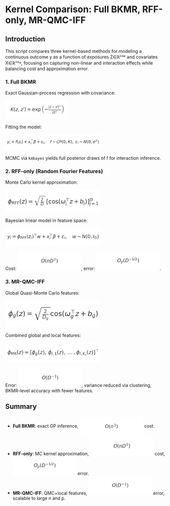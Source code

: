# Kernel Comparison: Full BKMR, RFF-only, MR-QMC-IFF

## Introduction

This script compares three kernel-based methods for modeling a continuous outcome y as a function of exposures Z∈ℝⁿˣᵖ and covariates X∈ℝⁿˣᵠ, focusing on capturing non-linear and interaction effects while balancing cost and approximation error.

### 1. Full BKMR

Exact Gaussian-process regression with covariance:

<img src="eq_images/kernel.png" width="200"/>

Fitting the model:

<img src="eq_images/full_model.png" width="300"/>

MCMC via `kmbayes` yields full posterior draws of f for interaction inference.

### 2. RFF-only (Random Fourier Features)

Monte Carlo kernel approximation:

<img src="eq_images/rff_map.png" width="300"/>

Bayesian linear model in feature space:

<img src="eq_images/rff_lin.png" width="300"/>

Cost: <img src="eq_images/complexity_rff.png" width="200"/>, error: <img src="eq_images/error_mc.png" width="200"/>.

### 3. MR-QMC-IFF

Global Quasi-Monte Carlo features:

<img src="eq_images/mr_global.png" width="300"/>

Combined global and local features:

<img src="eq_images/mr_combined.png" width="300"/>

Error: <img src="eq_images/error_qmc.png" width="200"/>, variance reduced via clustering, BKMR-level accuracy with fewer features.

## Summary

- **Full BKMR**: exact GP inference, <img
  src="eq_images/complexity_bkmr.png"
  width="200"
  alt="Complexity BKMR"
  style="
    vertical-align: middle;      /* aligns the baseline of the image to the text middle */
    margin-top: 0.2em;           /* pulls the top whitespace in */
    margin-bottom: 0.2em;        /* pulls the bottom whitespace in */
    display: inline-block;       /* ensures the margins apply predictably */
  "
/> cost.
- **RFF-only**: MC kernel approximation, <img src="eq_images/complexity_rff.png" width="200"/> cost, <img src="eq_images/error_mc.png" width="200"/> error.
- **MR-QMC-IFF**: QMC+local features, <img src="eq_images/error_qmc.png" width="200"/> error, scalable to large n and p.
